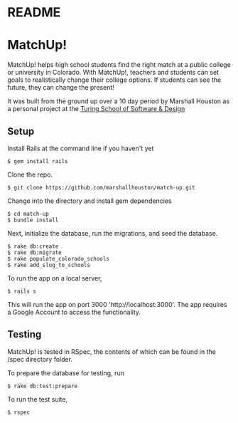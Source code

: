# README

# MatchUp!

MatchUp! helps high school students find the right match at a public college or university in Colorado. With MatchUp!, teachers and students can set goals to realistically change their college options. If students can see the future, they can change the present!

It was built from the ground up over a 10 day period by Marshall Houston as a personal project at the [Turing School of Software & Design](https://www.turing.io/)

## Setup

Install Rails at the command line if you haven't yet

    $ gem install rails


Clone the repo.

    $ git clone https://github.com/marshallhouston/match-up.git

Change into the directory and install gem dependencies

    $ cd match-up
    $ bundle install

Next, initialize the database, run the migrations, and seed the database.

    $ rake db:create
    $ rake db:migrate
    $ rake populate_colorado_schools
    $ rake add_slug_to_schools

To run the app on a local server,

    $ rails s

This will run the app on port 3000 'http://localhost:3000'. The app requires a Google Account to access the functionality.

## Testing

MatchUp! is tested in RSpec, the contents of which can be found in the /spec directory folder.

To prepare the database for testing, run

    $ rake db:test:prepare

To run the test suite,

    $ rspec
